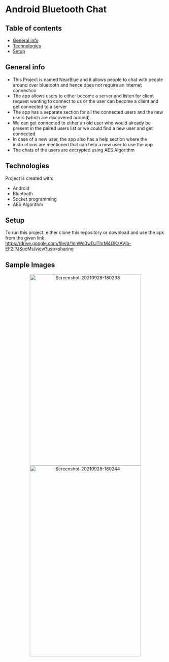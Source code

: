 # Android Bluetooth Chat

## Table of contents
* [General info](#general-info)
* [Technologies](#technologies)
* [Setup](#setup)

## General info
* This Project is named NearBlue and it allows people to chat with people around over bluetooth and hence does not require an internet connection
* The app allows users to either become a server and listen for client request wanting to connect to us or the user can become a client and get connected to a server
* The app has a separate section for all the connected users and the new users (which are discovered around)
* We can get connected to either an old user who would already be present in the paired users list or we could find a new user and get connected
* In case of a new user, the app also has a help section where the instructions are mentioned that can help a new user to use the app
* The chats of the users are encrypted using AES Algorithm
	
## Technologies
Project is created with:
* Android
* Bluetooth
* Socket programming
* AES Algorithm
	
## Setup
To run this project, either clone this repository or download and use the apk from the given link:
https://drive.google.com/file/d/1nnWc0wDJThrM4OKzAVjb-EF2iPJSueMs/view?usp=sharing

## Sample Images

<p align="center">
	<img src="https://i.ibb.co/LhL85RT/Screenshot-20210928-180238.jpg" width="350" height="600" alt="Screenshot-20210928-180238" border="0">
	<img src="https://i.ibb.co/CwW1d8p/Screenshot-20210928-180244.jpg" width="350" height="600" alt="Screenshot-20210928-180244" border="0">
</p>
